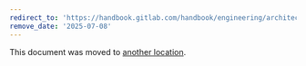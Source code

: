 ```yaml
---
redirect_to: 'https://handbook.gitlab.com/handbook/engineering/architecture/design-documents/permissions/'
remove_date: '2025-07-08'
---
```


This document was moved to [another location](https://handbook.gitlab.com/handbook/engineering/architecture/design-documents/permissions/).

<!-- This redirect file can be deleted after <2025-07-08>. -->
<!-- Redirects that point to other docs in the same project expire in three months. -->
<!-- Redirects that point to docs in a different project or site (for example, link is not relative and starts with `https:`) expire in one year. -->
<!-- Before deletion, see: https://docs.gitlab.com/ee/development/documentation/redirects.html -->
